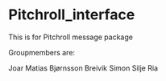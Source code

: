 # Pitchroll_interface
This is for Pitchroll message package


Groupmembers are:

Joar Matias Bjørnsson Breivik
Simon
Silje
Ria
